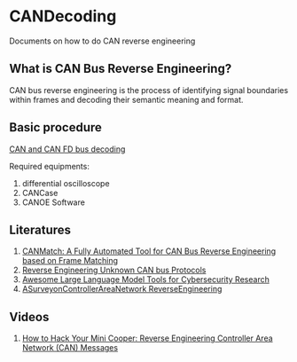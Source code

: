 # CANDecoding
Documents on how to do CAN reverse engineering
## What is CAN Bus Reverse Engineering?

CAN bus reverse engineering is the process of identifying  signal boundaries within frames and decoding their semantic meaning and format. 

## Basic procedure

[CAN and CAN FD bus decoding](https://www.picotech.com/library/oscilloscopes/can-bus-serial-protocol-decoding)

Required equipments:

1. differential oscilloscope
2. CANCase
3. CANOE Software

## Literatures

1. [CANMatch: A Fully Automated Tool for CAN Bus Reverse Engineering based on Frame Matching](https://orbilu.uni.lu/bitstream/10993/48502/1/FINAL%20VERSION.pdf)
2. [Reverse Engineering Unknown CAN bus Protocols](https://deadpacketsociety.net/Reverse-Engineering-Unknown-CANbus-Protocols/)
3. [Awesome Large Language Model Tools for Cybersecurity Research](https://github.com/tenable/awesome-llm-cybersecurity-tools)
4. [ASurveyonControllerAreaNetwork ReverseEngineering](https://rtcl.eecs.umich.edu/rtclweb/assets/publications/2023/ieeecomm23-buscemi.pdf)

## Videos
1. [How to Hack Your Mini Cooper: Reverse Engineering Controller Area Network (CAN) Messages](https://youtu.be/WuMJfQUDoOY?si=t3aSAMXoWS4cHYue)
